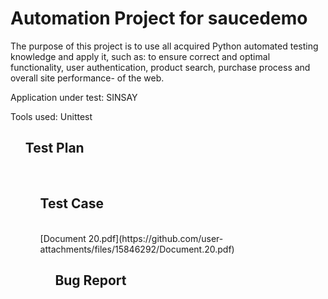 <h1>Automation Project for saucedemo</h1>

The purpose of this project is to use all acquired Python automated testing knowledge and apply it, such as: to ensure correct and optimal functionality, user authentication, product search, purchase process and overall site performance- of the web.

Application under test: SINSAY

Tools used: Unittest

<ol>
<h2> Test Plan </h2>
<br>
 
  


<ol>
<h2> Test Case </h2>
<br>
[Document 20.pdf](https://github.com/user-attachments/files/15846292/Document.20.pdf)



<ol>
<h2> Bug Report </h2>
<br>



